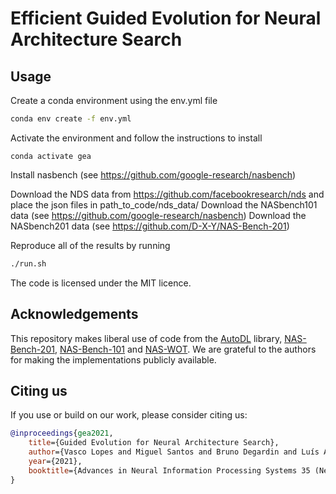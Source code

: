 # Efficient Guided Evolution for Neural Architecture Search


## Usage 

Create a conda environment using the env.yml file

```bash
conda env create -f env.yml
```

Activate the environment and follow the instructions to install
```
conda activate gea
```

Install nasbench (see https://github.com/google-research/nasbench)

Download the NDS data from https://github.com/facebookresearch/nds and place the json files in path_to_code/nds_data/
Download the NASbench101 data (see https://github.com/google-research/nasbench)
Download the NASbench201 data (see https://github.com/D-X-Y/NAS-Bench-201)

Reproduce all of the results by running 

```bash
./run.sh
```

The code is licensed under the MIT licence.


## Acknowledgements

This repository makes liberal use of code from the [AutoDL](https://github.com/D-X-Y/AutoDL-Projects) library, [NAS-Bench-201](https://github.com/D-X-Y/NAS-Bench-201), [NAS-Bench-101](https://github.com/google-research/nasbench) and [NAS-WOT](https://github.com/BayesWatch/nas-without-training). We are grateful to the authors for making the implementations publicly available.


## Citing us

If you use or build on our work, please consider citing us:

```bibtex
@inproceedings{gea2021,
    title={Guided Evolution for Neural Architecture Search},
    author={Vasco Lopes and Miguel Santos and Bruno Degardin and Luís A Alexandre},
    year={2021},
    booktitle={Advances in Neural Information Processing Systems 35 (NeurIPS) - New In ML}
}
```

